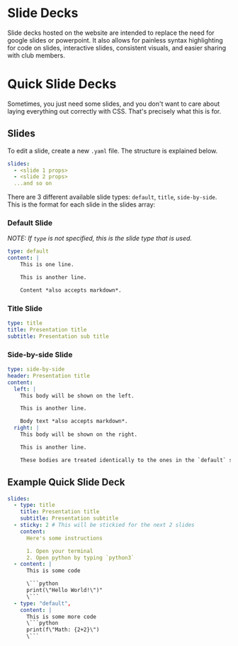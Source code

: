 # Slide Decks

Slide decks hosted on the website are intended to replace the need for google slides or
powerpoint. It also allows for painless syntax highlighting for code on slides, interactive
slides, consistent visuals, and easier sharing with club members.

# Quick Slide Decks

Sometimes, you just need some slides, and you don't want to care about laying everything
out correctly with CSS. That's precisely what this is for.

## Slides

To edit a slide, create a new `.yaml` file. The structure is explained below.

```yaml
slides:
  - <slide 1 props>
  - <slide 2 props>
  ...and so on
```

There are 3 different available slide types: `default`, `title`, `side-by-side`.
This is the format for each slide in the slides array:

### Default Slide

*NOTE: If `type` is not specified, this is the slide type that is used.*

```yaml
type: default
content: |
    This is one line.

    This is another line.

    Content *also accepts markdown*.
```

### Title Slide

```yaml
type: title
title: Presentation title
subtitle: Presentation sub title
```

### Side-by-side Slide

```yaml
type: side-by-side
header: Presentation title
content:
  left: |
    This body will be shown on the left.

	This is another line.

	Body text *also accepts markdown*.
  right: |
	This body will be shown on the right.

	This is another line.

	These bodies are treated identically to the ones in the `default` slide type
```

## Example Quick Slide Deck

````yaml
slides:
  - type: title
	title: Presentation title
	subtitle: Presentation subtitle
  - sticky: 2 # This will be stickied for the next 2 slides
	content:
	  Here's some instructions

	  1. Open your terminal
	  2. Open python by typing `python3`
  - content: |
	  This is some code

	  \```python
	  print(\"Hello World!\")"
	  \```
  - type: "default",
	content: |
	  This is some more code
	  \```python
	  print(f\"Math: {2+2}\")
	  \```
````
